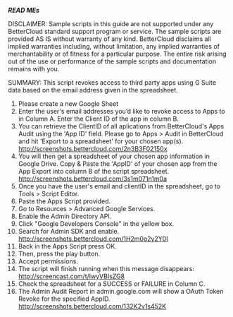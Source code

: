 ***READ MEs***

DISCLAIMER: Sample scripts in this guide are not supported under any BetterCloud standard support program or service. The sample scripts are provided AS IS without warranty of any kind. BetterCloud disclaims all implied warranties including, without limitation, any implied warranties of merchantability or of fitness for a particular purpose. The entire risk arising out of the use or performance of the sample scripts and documentation remains with you.

SUMMARY: This script revokes access to third party apps using G Suite data based on the email address given in the spreadsheet.

1) Please create a new Google Sheet
2) Enter the user's email addresses you’d like to revoke access to Apps to in Column A. Enter the Client ID of the app in column B.
3) You can retrieve the ClientID of all aplications from BetterCloud's Apps Audit using the 'App ID' field. Please go to Apps > Audit in BetterCloud and hit 'Export to a spreadsheet' for your chosen app(s). http://screenshots.bettercloud.com/2n3B3F02150x
4) You will then get a spreadsheet of your chosen app information in Google Drive. Copy & Paste the 'AppID' of your chosen app from the App Export into column B of the script spreadsheet. http://screenshots.bettercloud.com/3s1m071n1m0a
3) Once you have the user's email and clientID in the spreadsheet, go to Tools > Script Editor.
4) Paste the Apps Script provided.
5) Go to Resources > Advanced Google Services.
6) Enable the Admin Directory API.
7) Click "Google Developers Console" in the yellow box.
8) Search for Admin SDK and enable. http://screenshots.bettercloud.com/1H2m0o2y2Y0I
9) Back in the Apps Script press OK.
10) Then, press the play button.
11) Accept permissions.
12) The script will finish running when this message disappears: http://screencast.com/t/IwyVBIsZG8
13) Check the spreadsheet for a SUCCESS or FAILURE in Column C.
14) The Admin Audit Report in admin.google.com will show a OAuth Token Revoke for the specified AppID. http://screenshots.bettercloud.com/132K2v1s452K
